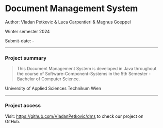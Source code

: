 # Document Management System

Author: Vladan Petkovic & Luca Carpentieri & Magnus Goeppel

Winter semester 2024

Submit-date: -

---
### Project summary

> This Document Management System is developed in Java throughout the course of
> Software-Component-Systems in the 5th Semester - Bachelor of Computer Science.

University of Applied Sciences Technikum Wien

---
### Project access


Visit:
https://github.com/VladanPetkovic/dms to check our project on GitHub.